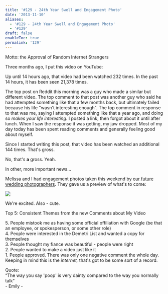 ```yaml
---
title: '#129 - 24th Year Swell and Engagement Photo'
date: '2013-11-10'
aliases:
  - '#129 - 24th Year Swell and Engagement Photo'
  - '#129'
draft: false
enableToc: true
permalink: '129'
---
```


Motto: the Approval of Random Internet Strangers

  
Three months ago, I put this video on YouTube:  
  
  
Up until 14 hours ago, that video had been watched 232 times. In the past 14 hours, it has been seen 21,378 times.   
  
The top post on Reddit this morning was a guy who made a similar but different video. The top comment to that post was another guy who said he had attempted something like that a few months back, but ultimately failed because his life "wasn't interesting enough". The top comment in response to that was me, saying I attempted something like that a year ago, and doing so _makes_ _your life interesting_. I posted a link, then forgot about it until after lunch. When I saw the response it was getting, my jaw dropped. Most of my day today has been spent reading comments and generally feeling good about myself.  
  
Since I started writing this post, that video has been watched an additional 144 times. That's gross.  
  
No, that's **a** gross. Yeah.  

  
In other, more important news...

  
Melissa and I had engagement photos taken this weekend by [our future wedding photographers](http://www.gracenotephotography.com/). They gave us a preview of what's to come: 

  
[![](assets/129-1.jpg)](http://4.bp.blogspot.com/-sJX-x6XoVgw/UoBe8jJCrHI/AAAAAAABC40/7rwAS9s1rz0/s1600/Engagement+Photo+1.jpg)

  
We're excited. Also - cute.

  
Top 5: Consistent Themes from the new Comments about My Video

5\. People mistook me as having some official offiliation with Google (be that an employee, or spokesperson, or some other role)  
4\. People were interested in the Demetri List and wanted a copy for themselves  
3\. People thought my fiance was beautiful - people were right  
2\. People wanted to make a video just like it  
1\. People approved. There was only one negative comment the whole day. Keeping in mind this is the _internet,_ that's got to be some sort of a record.  
  
Quote:   
“The way you say 'poop' is very dainty compared to the way you normally talk”  
\- Emily -
